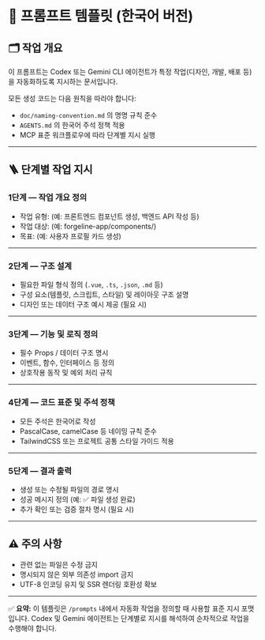 # 🧠 프롬프트 템플릿 (한국어 버전)

## 🗂️ 작업 개요

이 프롬프트는 Codex 또는 Gemini CLI 에이전트가 특정 작업(디자인, 개발, 배포 등)을 자동화하도록 지시하는 문서입니다.

모든 생성 코드는 다음 원칙을 따라야 합니다:

- `doc/naming-convention.md` 의 명명 규칙 준수
- `AGENTS.md` 의 한국어 주석 정책 적용
- MCP 표준 워크플로우에 따라 단계별 지시 실행

---

## 🪜 단계별 작업 지시

### 1단계 — 작업 개요 정의

- 작업 유형: (예: 프론트엔드 컴포넌트 생성, 백엔드 API 작성 등)
- 작업 대상: (예: forgeline-app/components/)
- 목표: (예: 사용자 프로필 카드 생성)

---

### 2단계 — 구조 설계

- 필요한 파일 형식 정의 (`.vue`, `.ts`, `.json`, `.md` 등)
- 구성 요소(템플릿, 스크립트, 스타일) 및 레이아웃 구조 설명
- 디자인 또는 데이터 구조 예시 제공 (필요 시)

---

### 3단계 — 기능 및 로직 정의

- 필수 Props / 데이터 구조 명시
- 이벤트, 함수, 인터페이스 등 정의
- 상호작용 동작 및 예외 처리 규칙

---

### 4단계 — 코드 표준 및 주석 정책

- 모든 주석은 한국어로 작성
- PascalCase, camelCase 등 네이밍 규칙 준수
- TailwindCSS 또는 프로젝트 공통 스타일 가이드 적용

---

### 5단계 — 결과 출력

- 생성 또는 수정될 파일의 경로 명시
- 성공 메시지 정의 (예: ✅ 파일 생성 완료)
- 추가 확인 또는 검증 절차 명시 (필요 시)

---

## ⚠️ 주의 사항

- 관련 없는 파일은 수정 금지
- 명시되지 않은 외부 의존성 import 금지
- UTF-8 인코딩 유지 및 SSR 렌더링 호환성 확보

---

✅ **요약:**
이 템플릿은 `/prompts` 내에서 자동화 작업을 정의할 때 사용할 표준 지시 포맷입니다.
Codex 및 Gemini 에이전트는 단계별로 지시를 해석하여 순차적으로 작업을 수행해야 합니다.
